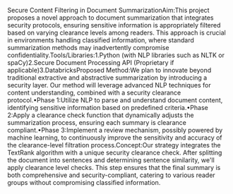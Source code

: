 Secure Content Filtering in Document SummarizationAim:This project proposes a novel approach to document summarization that integrates security protocols, ensuring sensitive information is appropriately filtered based on varying clearance levels among readers. This approach is crucial in environments handling classified information, where standard summarization methods may inadvertently compromise confidentiality.Tools/Libraries:1.Python (with NLP libraries such as NLTK or spaCy)2.Secure Document Processing API (Proprietary if applicable)3.DatabricksProposed Method:We plan to innovate beyond traditional extractive and abstractive summarization by introducing a security layer. Our method will leverage advanced NLP techniques for content understanding, combined with a security clearance protocol.•Phase 1:Utilize NLP to parse and understand document content, identifying sensitive information based on predefined criteria.•Phase 2:Apply a clearance check function that dynamically adjusts the summarization process, ensuring each summary is clearance compliant.•Phase 3:Implement a review mechanism, possibly powered by machine learning, to continuously improve the sensitivity and accuracy of the clearance-level filtration process.Concept:Our strategy integrates the TextRank algorithm with a unique security clearance check. After splitting the document into sentences and determining sentence similarity, we'll apply clearance level checks. This step ensures that the final summary is both comprehensive and security-compliant, catering to various reader groups without compromising classified information.
